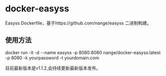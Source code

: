 # docker-easyss
Easyss Dockerfile，基于https://github.com/nange/easyss 二进制构建。

## 使用方法

docker run -it -d --name easyss -p 8080:8080 nange/docker-easyss:latest -p 8080 -k yourpassword -t yourdomain.com

目前最新版本是v1.1.2,会持续更新最新版本发布。
